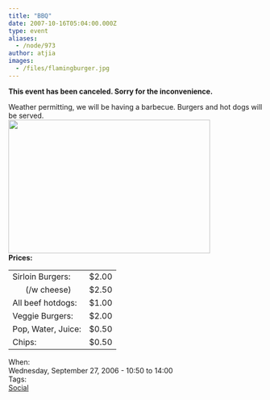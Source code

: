 ```yaml
---
title: "BBQ"
date: 2007-10-16T05:04:00.000Z
type: event
aliases:
  - /node/973
author: atjia
images:
  - /files/flamingburger.jpg
---
```


<div class="field field-name-body field-type-text-with-summary field-label-hidden"><div class="field-items"><div class="field-item even"><p><strong>This event has been canceled.  Sorry for the inconvenience.</strong></p>
<p>Weather permitting, we will be having a barbecue. Burgers and hot dogs will be served.<br>
<img src="/files/flamingburger.jpg" width="400" height="265"><br>
<strong>Prices: </strong></p>
<table border="0">
<tbody><tr>
<td>Sirloin Burgers:</td>
<td>$2.00 </td>
</tr>
<tr>
<td>&#xA0;&#xA0;&#xA0;&#xA0;&#xA0;&#xA0;(/w cheese)</td>
<td>$2.50</td>
</tr>
<tr>
<td>All beef hotdogs:</td>
<td>$1.00</td>
</tr>
<tr>
<td>Veggie Burgers:</td>
<td>$2.00</td>
</tr>
<tr>
<td>Pop, Water, Juice:</td>
<td>$0.50</td>
</tr>
<tr>
<td>Chips:</td>
<td>$0.50</td>
</tr>
</tbody></table>
</div></div></div><div class="field field-name-field-dates field-type-datetime field-label-above"><div class="field-label">When:&#xA0;</div><div class="field-items"><div class="field-item even"><span class="date-display-single">Wednesday, September 27, 2006 - <span class="date-display-range"><span class="date-display-start">10:50</span> to <span class="date-display-end">14:00</span></span></span></div></div></div>    <footer>
    <div class="field field-name-field-tags field-type-taxonomy-term-reference field-label-above"><div class="field-label">Tags:&#xA0;</div><div class="field-items"><div class="field-item even"><a href="/social">Social</a></div></div></div>      </footer>